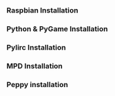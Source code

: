 ### <a name="rasp">Raspbian Installation</a>
### <a name="pypg">Python & PyGame Installation</a>
### <a name="lirc">Pylirc Installation</a>
### <a name="mpd">MPD Installation</a>
### <a name="ppp">Peppy installation</a>
